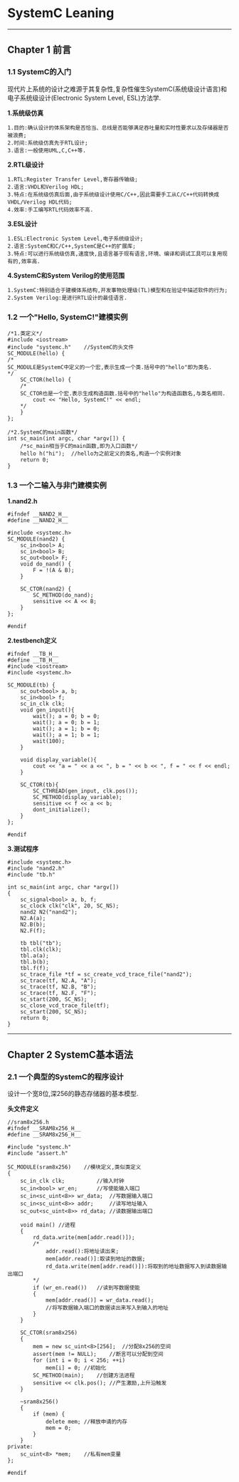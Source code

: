 # SystemC Leaning

***

## Chapter 1 前言

### 1.1 SystemC的入门

现代片上系统的设计之难源于其复杂性,复杂性催生SystemC(系统级设计语言)和电子系统级设计(Electronic System Level, ESL)方法学.

**1.系统级仿真**

	1.目的:确认设计的体系架构是否恰当、总线是否能够满足吞吐量和实时性要求以及存储器是否被浪费;
	2.时间:系统级仿真先于RTL设计;
	3.语言:一般使用UML,C,C++等.

**2.RTL级设计**

	1.RTL:Register Transfer Level,寄存器传输级;
	2.语言:VHDL和Verilog HDL;
	3.特点:在系统级仿真后面,由于系统级设计使用C/C++,因此需要手工从C/C++代码转换成VHDL/Verilog HDL代码;
	4.效率:手工编写RTL代码效率不高.

**3.ESL设计**

	1.ESL:Electronic System Level,电子系统级设计;
	2.语言:SystemC和C/C++,SystemC是C++的扩展库;
	3.特点:可以进行系统级仿真,速度快,且语言基于现有语言,环境、编译和调试工具可以复用现有的,效率高.

**4.SystemC和System Verilog的使用范围**

	1.SystemC:特别适合于建模体系结构,开发事物处理级(TL)模型和在验证中描述软件的行为;
	2.System Verilog:是进行RTL设计的最佳语言.

### 1.2 一个"Hello, SystemC!"建模实例

	/*1.类定义*/
	#include <iostream>
	#include "systemc.h"	//SystemC的头文件
	SC_MODULE(hello) {
	/*
	SC_MODULE是SystemC中定义的一个宏,表示生成一个类.括号中的"hello"即为类名.
	*/
		SC_CTOR(hello) {
		/*
		SC_CTOR也是一个宏.表示生成构造函数.括号中的"hello"为构造函数名,与类名相同.
			cout << "Hello, SystemC!" << endl;
		*/
		}
	};

	/*2.SystemC的main函数*/
	int sc_main(int argc, char *argv[]) {
		/*sc_main相当于C的main函数,即为入口函数*/
		hello h("hi");	//hello为之前定义的类名,构造一个实例对象
		return 0;
	}

### 1.3 一个二输入与非门建模实例

**1.nand2.h**

	#ifndef __NAND2_H__
	#define __NAND2_H__
	
	#include <systemc.h>
	SC_MODULE(nand2) {
		sc_in<bool> A;
		sc_in<bool> B;
		sc_out<bool> F;
		void do_nand() {
			F = !(A & B);
		}
	
		SC_CTOR(nand2) {
			SC_METHOD(do_nand);
			sensitive << A << B;
		}
	};
	
	#endif

**2.testbench定义**

	#ifndef __TB_H__
	#define __TB_H__
	#include <iostream>
	#include <systemc.h>
	
	SC_MODULE(tb) {
		sc_out<bool> a, b;
		sc_in<bool> f;
		sc_in_clk clk;
		void gen_input(){
			wait(); a = 0; b = 0;
			wait(); a = 0; b = 1;
			wait(); a = 1; b = 0;
			wait(); a = 1; b = 1;
			wait(100);
		}
	
		void display_variable(){
			cout << "a = " << a << ", b = " << b << ", f = " << f << endl;
		}
	
		SC_CTOR(tb){
			SC_CTHREAD(gen_input, clk.pos());
			SC_METHOD(display_variable);
			sensitive << f << a << b;
			dont_initialize();
		}
	};
	
	#endif

**3.测试程序**

	#include <systemc.h>
	#include "nand2.h"
	#include "tb.h"
	
	int sc_main(int argc, char *argv[])
	{
		sc_signal<bool> a, b, f;
		sc_clock clk("clk", 20, SC_NS);
		nand2 N2("nand2");
		N2.A(a);
		N2.B(b);
		N2.F(f);
	
		tb tbl("tb");
		tbl.clk(clk);
		tbl.a(a);
		tbl.b(b);
		tbl.f(f);
		sc_trace_file *tf = sc_create_vcd_trace_file("nand2");
		sc_trace(tf, N2.A, "A");
		sc_trace(tf, N2.B, "B");
		sc_trace(tf, N2.F, "F");
		sc_start(200, SC_NS);
		sc_close_vcd_trace_file(tf);
		sc_start(200, SC_NS);
		return 0;
	}

***

## Chapter 2 SystemC基本语法

### 2.1 一个典型的SystemC的程序设计

设计一个宽8位,深256的静态存储器的基本模型.

**头文件定义**

	//sram8x256.h
	#ifndef __SRAM8x256_H__
	#define __SRAM8x256_H__

	#include "systemc.h"
	#include "assert.h"
	
	SC_MODULE(sram8x256)	//模块定义,类似类定义
	{
		sc_in_clk clk;			//输入时钟
		sc_in<bool> wr_en;		//写使能输入端口
		sc_in<sc_uint<8>> wr_data;	//写数据输入端口
		sc_in<sc_uint<8>> addr;		//读写地址输入
		sc_out<sc_uint<8>> rd_data;	//读数据输出端口

		void main()	//进程
		{
			rd_data.write(mem[addr.read()]);
			/*
				addr.read():将地址读出来;
				mem[addr.read()]:取读到地址的数据;
				rd_data.write(mem[addr.read()]):将取到的地址数据写入到读数据输出端口
			*/
			if (wr_en.read())	//读到写数据使能
			{
				mem[addr.read()] = wr_data.read();
				//将写数据输入端口的数据读出来写入到输入的地址
			}
		}

		SC_CTOR(sram8x256)
		{
			mem = new sc_uint<8>[256];	//分配8x256的空间
			assert(mem != NULL);	//断言可以分配到空间
			for (int i = 0; i < 256; ++i)
				mem[i] = 0;	//初始化
			SC_METHOD(main);	//创建方法进程
			sensitive << clk.pos();	//产生激励,上升沿触发
		}

		~sram8x256()
		{
			if (mem) {
				delete mem;	//释放申请的内存
				mem = 0;
			}
		}
	private:
		sc_uint<8> *mem;	//私有mem变量
	};

	#endif

